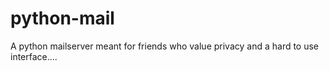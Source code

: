 # python-mail
A python mailserver meant for friends who value privacy and a hard to use interface....
